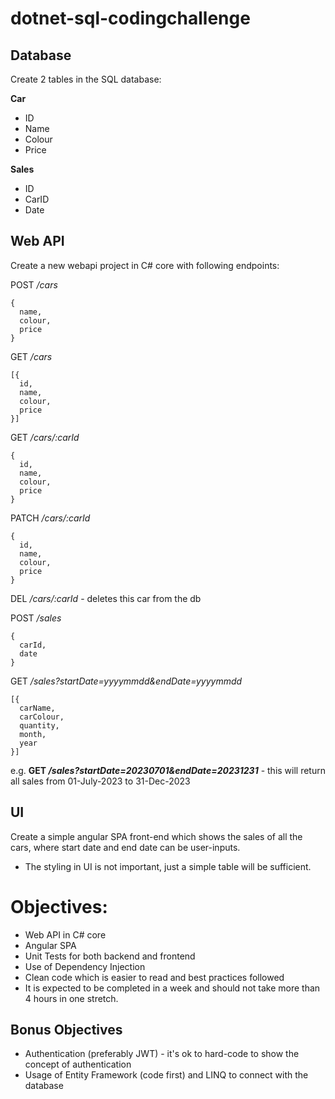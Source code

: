 # dotnet-sql-codingchallenge

## Database
Create 2 tables in the SQL database:

**Car**
- ID
- Name
- Colour
- Price


**Sales**
- ID
- CarID
- Date

## Web API
Create a new webapi project in C# core with following endpoints:

POST _/cars_
```
{
  name,
  colour,
  price
}
```

GET _/cars_
```
[{
  id,
  name,
  colour,
  price
}]
```

GET _/cars/:carId_
```
{
  id,
  name,
  colour,
  price
}
```

PATCH _/cars/:carId_
```
{
  id,
  name,
  colour,
  price
}
```

DEL _/cars/:carId_ - deletes this car from the db

POST _/sales_
```
{
  carId,
  date
}
```

GET _/sales?startDate=yyyymmdd&endDate=yyyymmdd_
```
[{  
  carName,
  carColour,
  quantity,
  month,
  year
}]
```
e.g. **GET _/sales?startDate=20230701&endDate=20231231_** - this will return all sales from 01-July-2023 to 31-Dec-2023

## UI
Create a simple angular SPA front-end which shows the sales of all the cars, where start date and end date can be user-inputs.
- The styling in UI is not important, just a simple table will be sufficient.

# Objectives:
- Web API in C# core
- Angular SPA
- Unit Tests for both backend and frontend
- Use of Dependency Injection
- Clean code which is easier to read and best practices followed
- It is expected to be completed in a week and should not take more than 4 hours in one stretch.

## Bonus Objectives
- Authentication (preferably JWT) - it's ok to hard-code to show the concept of authentication
- Usage of Entity Framework (code first) and LINQ to connect with the database
